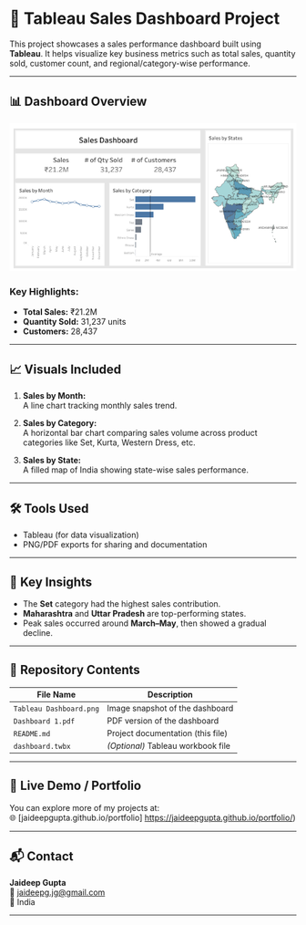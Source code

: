 # 🧾 Tableau Sales Dashboard Project

This project showcases a sales performance dashboard built using **Tableau**. It helps visualize key business metrics such as total sales, quantity sold, customer count, and regional/category-wise performance.

---

## 📊 Dashboard Overview

![Dashboard Preview](https://github.com/Jaideepgupta/sales-dashboard-tableau/blob/main/Tableau%20Dashboard.png.png)

### Key Highlights:
- **Total Sales:** ₹21.2M  
- **Quantity Sold:** 31,237 units  
- **Customers:** 28,437  

---

## 📈 Visuals Included

1. **Sales by Month:**  
   A line chart tracking monthly sales trend.

2. **Sales by Category:**  
   A horizontal bar chart comparing sales volume across product categories like Set, Kurta, Western Dress, etc.

3. **Sales by State:**  
   A filled map of India showing state-wise sales performance.

---

## 🛠️ Tools Used

- Tableau (for data visualization)
- PNG/PDF exports for sharing and documentation

---

## 🧠 Key Insights

- The **Set** category had the highest sales contribution.
- **Maharashtra** and **Uttar Pradesh** are top-performing states.
- Peak sales occurred around **March–May**, then showed a gradual decline.

---

## 📂 Repository Contents

| File Name             | Description                           |
|-----------------------|---------------------------------------|
| `Tableau Dashboard.png` | Image snapshot of the dashboard       |
| `Dashboard 1.pdf`     | PDF version of the dashboard          |
| `README.md`           | Project documentation (this file)     |
| `dashboard.twbx`      | *(Optional)* Tableau workbook file    |

---

## 🔗 Live Demo / Portfolio

You can explore more of my projects at:  
🌐 [jaideepgupta.github.io/portfolio] https://jaideepgupta.github.io/portfolio/)

---

## 📬 Contact

**Jaideep Gupta**  
📧 jaideepg.jg@gmail.com  
📍 India

---

